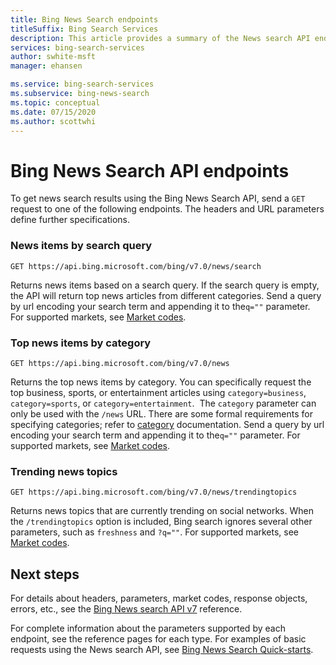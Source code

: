 ```yaml
---
title: Bing News Search endpoints
titleSuffix: Bing Search Services
description: This article provides a summary of the News search API endpoints; news, top news, and trending news.
services: bing-search-services
author: swhite-msft
manager: ehansen

ms.service: bing-search-services
ms.subservice: bing-news-search
ms.topic: conceptual
ms.date: 07/15/2020
ms.author: scottwhi
---
```


# Bing News Search API endpoints


To get news search results using the Bing News Search API, send a `GET` request to one of the following endpoints. The headers and URL parameters define further specifications.

### News items by search query

```
GET https://api.bing.microsoft.com/bing/v7.0/news/search
```

Returns news items based on a search query. If the search query is empty, the API will return top news articles from different categories. Send a query by url encoding your search term and appending it to the`q=""` parameter. For supported markets, see [Market codes](reference/market-codes.md).

### Top news items by category

```
GET https://api.bing.microsoft.com/bing/v7.0/news  
```

Returns the top news items by category. You can specifically request the top business, sports, or entertainment articles using `category=business`, `category=sports`, or `category=entertainment`.  The `category` parameter can only be used with the `/news` URL. There are some formal requirements for specifying categories; refer to [category](reference/query-parameters.md#category) documentation. Send a query by url encoding your search term and appending it to the`q=""` parameter. For supported markets, see [Market codes](reference/market-codes.md).

### Trending news topics 

```
GET https://api.bing.microsoft.com/bing/v7.0/news/trendingtopics
```

Returns news topics that are currently trending on social networks. When the `/trendingtopics` option is included, Bing search ignores several other parameters, such as `freshness` and `?q=""`. For supported markets, see [Market codes](reference/market-codes.md).

## Next steps

For details about headers, parameters, market codes, response objects, errors, etc., see the [Bing News search API v7](reference/endpoints.md) reference.

For complete information about the parameters supported by each endpoint, see the reference pages for each type.
For examples of basic requests using the News search API, see [Bing News Search Quick-starts](quickstarts/csharp.md).
